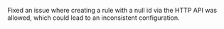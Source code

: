 Fixed an issue where creating a rule with a null id via the HTTP API was allowed, which could lead to an inconsistent configuration.
